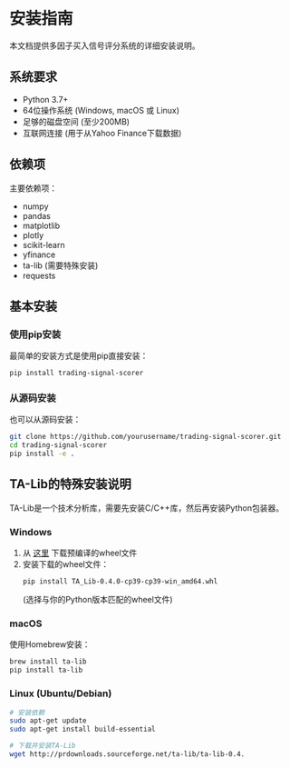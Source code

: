 # 安装指南

本文档提供多因子买入信号评分系统的详细安装说明。

## 系统要求

- Python 3.7+
- 64位操作系统 (Windows, macOS 或 Linux)
- 足够的磁盘空间 (至少200MB)
- 互联网连接 (用于从Yahoo Finance下载数据)

## 依赖项

主要依赖项：

- numpy
- pandas
- matplotlib
- plotly
- scikit-learn
- yfinance
- ta-lib (需要特殊安装)
- requests

## 基本安装

### 使用pip安装

最简单的安装方式是使用pip直接安装：

```bash
pip install trading-signal-scorer
```

### 从源码安装

也可以从源码安装：

```bash
git clone https://github.com/yourusername/trading-signal-scorer.git
cd trading-signal-scorer
pip install -e .
```

## TA-Lib的特殊安装说明

TA-Lib是一个技术分析库，需要先安装C/C++库，然后再安装Python包装器。

### Windows

1. 从 [这里](https://www.lfd.uci.edu/~gohlke/pythonlibs/#ta-lib) 下载预编译的wheel文件
2. 安装下载的wheel文件：
   ```
   pip install TA_Lib‑0.4.0‑cp39‑cp39‑win_amd64.whl
   ```
   (选择与你的Python版本匹配的wheel文件)

### macOS

使用Homebrew安装：

```bash
brew install ta-lib
pip install ta-lib
```

### Linux (Ubuntu/Debian)

```bash
# 安装依赖
sudo apt-get update
sudo apt-get install build-essential

# 下载并安装TA-Lib
wget http://prdownloads.sourceforge.net/ta-lib/ta-lib-0.4.